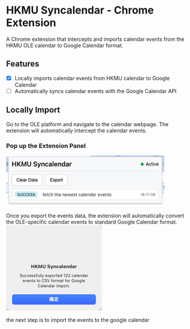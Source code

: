 # HKMU Syncalendar - Chrome Extension

A Chrome extension that intercepts and imports calendar events from the HKMU OLE calendar to Google Calendar format.


## Features

- [x] Locally imports calendar events from HKMU calendar to Google Calendar
- [ ] Automatically syncs calendar events with the Google Calendar API

## Locally Import

Go to the OLE platform and navigate to the calendar webpage. The extension will automatically intercept the calendar events.


### Pop up the Extension Panel
![import calendar events](doc_popup.png)

Once you export the events data, the extension will automatically convert the OLE-specific calendar events to standard Google Calendar format. 
![import calendar events](doc_export.png)

the next step is to import the events to the google calendar